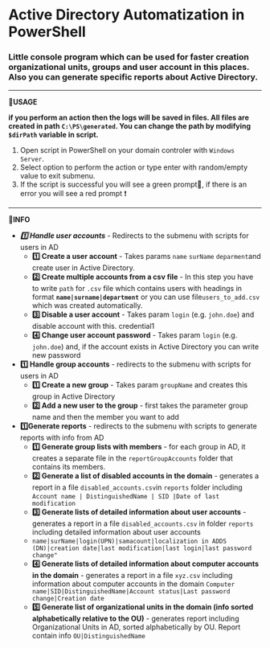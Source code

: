 # Active Directory Automatization in PowerShell

### Little console program which can be used for faster creation organizational units, groups and user account in this places. Also you can generate specific reports about Active Directory. 
---
**:scroll:USAGE**

**if you perform an action then the logs will be saved in files. All files are created in path `C:\PS\generated`. You can change the path by modifying `$dirPath` variable in script.**
1. Open script in PowerShell on your domain controler with `Windows Server`.
2. Select option to perform the action or type enter with random/empty value to exit submenu.
3. If the script is successful you will see a green prompt:green_heart:, if there is an error you will see a red prompt :exclamation:
---
**:round_pushpin:INFO**
- ***:one: Handle user accounts*** - Redirects to the submenu with scripts for users in AD 
	- **:one: Create a user account** - Takes params `name` `surName` `deparment`and create user in Active Directory.
	-	**:two: Create multiple accounts from a csv file** - In this step you have to write `path` for `.csv` file which contains users with headings in format **`name|surname|department`** or you can use file`users_to_add.csv `  which was created automatically.
	-	**:three: Disable a user account** - Takes param `login` (e.g. `john.doe`) and disable account with this. credential1
	-	**:four: Change user account password** - Takes param `login` (e.g. `john.doe`) and, if the account exists in Active Directory you can write 	new password
-	**:one: Handle group accounts** - redirects to the submenu with scripts for users in AD
	-	**:one: Create a new group** - Takes param `groupName` and creates this group in Active Directory
	-	**:two: Add a new user to the group** - first takes the parameter group name and then the member you want to add
-	**:one:Generate reports** - redirects to the submenu with scripts to generate reports with info from AD
	-	**:one: Generate group lists with members** - for each group in AD, it creates a separate file in the `reportGroupAccounts` folder that contains its members. 
	-	**:two: Generate a list of disabled accounts in the domain** -  generates a report in a file  `disabled_accounts.csv`in `reports` folder including `Account name | DistinguishedName | SID |Date of last modification`
	-	**:three: Generate lists of detailed information about user accounts** - generates a report in a file  `disabled_accounts.csv` in folder `reports` including detailed information about user accounts 
	-	`name|surName|login(UPN)|samacount|localization in ADDS (DN)|creation date|last modification|last login|last password change"`
	-	**:four: Generate lists of detailed information about computer accounts in the domain** - generates a report in a file `xyz.csv` including information about computer accounts in the domain `Computer name|SID|DistinguishedName|Account status|Last password change|Creation date`
	-	**:five: Generate list of organizational units in the domain (info sorted alphabetically relative to the OU)** - generates report including Organizational Units in AD, sorted alphabetically by OU. Report contain info `OU|DistinguishedName`

